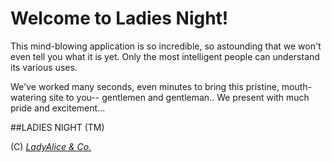 # Welcome to Ladies Night!

This mind-blowing application is so incredible, so astounding that we won't even tell you what it is yet. Only the most intelligent people can understand its various uses. 

We've worked many seconds, even minutes to bring this pristine, mouth-watering site to you-- gentlemen and gentleman.. We present with much pride and excitement...

##LADIES NIGHT (TM)

(C) [*LadyAlice & Co.*](http://emailalice.com)

